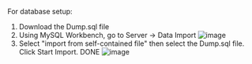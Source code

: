 For database setup:
1. Download the Dump.sql file
2. Using MySQL Workbench, go to Server -> Data Import
![image](https://github.com/user-attachments/assets/1bb6c04f-7dd9-4775-b68c-4b51e2a4b4d1)
3. Select "import from self-contained file" then select the Dump.sql file. Click Start Import. DONE
![image](https://github.com/user-attachments/assets/e345b13b-d710-479b-863a-8b52c509e714)
